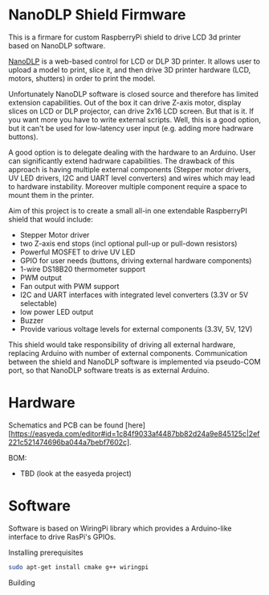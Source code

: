 # NanoDLP Shield Firmware

This is a firmare for custom RaspberryPi shield to drive LCD 3d printer based on NanoDLP software.

[NanoDLP](https://www.nanodlp.com/) is a web-based control for LCD or DLP 3D printer. It allows user to upload
a model to print, slice it, and then drive 3D printer hardware (LCD, motors, shutters) in order to print the model.

Unfortunately NanoDLP software is closed source and therefore has limited extension capabilities. Out of the box
it can drive Z-axis motor, display slices on LCD or DLP projector, can drive 2x16 LCD screen. But that is it. If
you want more you have to write external scripts. Well, this is a good option, but it can't be used for low-latency
user input (e.g. adding more hadrware buttons).

A good option is to delegate dealing with the hardware to an Arduino. User can significantly extend hadrware capabilities.
The drawback of this approach is having multiple external components (Stepper motor drivers, UV LED drivers, I2C and UART
level converters) and wires which may lead to hardware instability. Moreover multiple component require a space to mount
them in the printer.

Aim of this project is to create a small all-in one extendable RaspberryPI shield that would include:
- Stepper Motor driver
- two Z-axis end stops (incl optional pull-up or pull-down resistors)
- Powerful MOSFET to drive UV LED
- GPIO for user needs (buttons, driving external hardware components)
- 1-wire DS18B20 thermometer support
- PWM output
- Fan output with PWM support
- I2C and UART interfaces with integrated level converters (3.3V or 5V selectable)
- low power LED output
- Buzzer
- Provide various voltage levels for external components (3.3V, 5V, 12V)

This shield would take responsibility of driving all external hardware, replacing Arduino with number of external components.
Communication between the shield and NanoDLP software is implemented via pseudo-COM port, so that NanoDLP software treats is
as external Arduino.

# Hardware

Schematics and PCB can be found [here][https://easyeda.com/editor#id=1c84f9033af4487bb82d24a9e845125c|2ef221c521474696ba044a7bebf7602c].

BOM:
- TBD (look at the easyeda project)

# Software

Software is based on WiringPi library which provides a Arduino-like interface to drive RasPi's GPIOs.

Installing prerequisites
```bash
sudo apt-get install cmake g++ wiringpi
```

Building